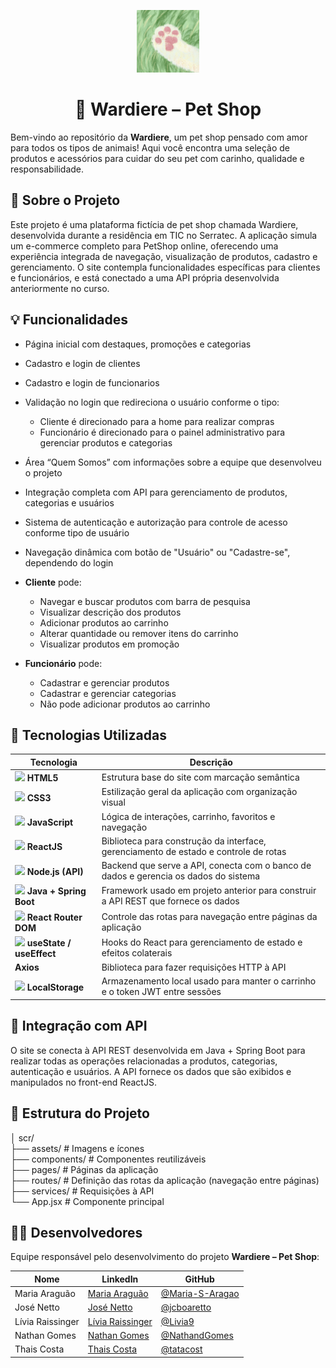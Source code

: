 <p align="center"> <img src="Wardierelogo.png" width="100" height="100" alt="E-commerce Wardiere-logo"></p>
<h1 align="center">🐾 Wardiere – Pet Shop</h1>

Bem-vindo ao repositório da **Wardiere**, um pet shop pensado com amor para todos os tipos de animais! Aqui você encontra uma seleção de produtos e acessórios para cuidar do seu pet com carinho, qualidade e responsabilidade.

## 📌 Sobre o Projeto

Este projeto é uma plataforma fictícia de pet shop chamada Wardiere, desenvolvida durante a residência em TIC no Serratec. A aplicação simula um e-commerce completo para PetShop online, oferecendo uma experiência integrada de navegação, visualização de produtos, cadastro e gerenciamento. O site contempla funcionalidades específicas para clientes e funcionários, e está conectado a uma API própria desenvolvida anteriormente no curso.

## 💡 Funcionalidades

- Página inicial com destaques, promoções e categorias
- Cadastro e login de clientes 
- Cadastro e login de funcionarios
- Validação no login que redireciona o usuário conforme o tipo:  
  - Cliente é direcionado para a home para realizar compras  
  - Funcionário é direcionado para o painel administrativo para gerenciar produtos e categorias 
- Área “Quem Somos” com informações sobre a equipe que desenvolveu o projeto
- Integração completa com API para gerenciamento de produtos, categorias e usuários  
- Sistema de autenticação e autorização para controle de acesso conforme tipo de usuário
- Navegação dinâmica com botão de "Usuário" ou "Cadastre-se", dependendo do login

- **Cliente** pode:  
  - Navegar e buscar produtos com barra de pesquisa  
  - Visualizar descrição dos produtos  
  - Adicionar produtos ao carrinho  
  - Alterar quantidade ou remover itens do carrinho  
  - Visualizar produtos em promoção  

- **Funcionário** pode:  
  - Cadastrar e gerenciar produtos  
  - Cadastrar e gerenciar categorias  
  - Não pode adicionar produtos ao carrinho
 

## 🧩 Tecnologias Utilizadas

| Tecnologia | Descrição |
|------------|-----------|
| <img src="https://cdn.jsdelivr.net/gh/devicons/devicon/icons/html5/html5-original.svg" width="25"/> **HTML5** | Estrutura base do site com marcação semântica |
| <img src="https://cdn.jsdelivr.net/gh/devicons/devicon/icons/css3/css3-original.svg" width="25"/> **CSS3** | Estilização geral da aplicação com organização visual |
| <img src="https://cdn.jsdelivr.net/gh/devicons/devicon/icons/javascript/javascript-original.svg" width="25"/> **JavaScript** | Lógica de interações, carrinho, favoritos e navegação |
| <img src="https://cdn.jsdelivr.net/gh/devicons/devicon/icons/react/react-original.svg" width="25"/> **ReactJS** | Biblioteca para construção da interface, gerenciamento de estado e controle de rotas |
| <img src="https://cdn.jsdelivr.net/gh/devicons/devicon/icons/nodejs/nodejs-original.svg" width="25"/> **Node.js (API)** | Backend que serve a API, conecta com o banco de dados e gerencia os dados do sistema |
| <img src="https://cdn.jsdelivr.net/gh/devicons/devicon/icons/java/java-original.svg" width="25"/> **Java + Spring Boot** | Framework usado em projeto anterior para construir a API REST que fornece os dados|
| <img src="https://cdn.jsdelivr.net/gh/devicons/devicon/icons/react/react-original.svg" width="25"/> **React Router DOM** | Controle das rotas para navegação entre páginas da aplicação |
| <img src="https://cdn.jsdelivr.net/gh/devicons/devicon/icons/react/react-original.svg" width="25"/> **useState / useEffect** | Hooks do React para gerenciamento de estado e efeitos colaterais |
| **Axios** | Biblioteca para fazer requisições HTTP à API |
| <img src="https://img.icons8.com/ios-filled/50/database.png" width="23"/> **LocalStorage** | Armazenamento local usado para manter o carrinho e o token JWT entre sessões |

## 🔗 Integração com API

O site se conecta à API REST desenvolvida em Java + Spring Boot para realizar todas as operações relacionadas a produtos, categorias, autenticação e usuários. A API fornece os dados que são exibidos e manipulados no front-end ReactJS.

## 📁 Estrutura do Projeto
      
│ scr/      
├── assets/ # Imagens e ícones   
├── components/ # Componentes reutilizáveis   
├── pages/ # Páginas da aplicação      
├── routes/ # Definição das rotas da aplicação (navegação entre páginas)  
├── services/ # Requisições à API        
└── App.jsx # Componente principal      
      
## 👩‍💻 Desenvolvedores

Equipe responsável pelo desenvolvimento do projeto **Wardiere – Pet Shop**:

| Nome              | LinkedIn                                                                 | GitHub                        |
|-------------------|--------------------------------------------------------------------------|-------------------------------|
| Maria Araguão     | [Maria Araguão](https://www.linkedin.com/in/maria-arag%C3%A3o-b136822b2) | [@Maria-S-Aragao](https://github.com/Maria-S-Aragao) |
| José Netto        | [José Netto](http://linkedin.com/in/jcboaretto)                          | [@jcboaretto](https://github.com/jcboaretto)         |
| Lívia Raissinger  | [Lívia Raissinger](https://www.linkedin.com/in/liviaraissinger)          | [@Livia9](https://github.com/Livia9)                 |
| Nathan Gomes      | [Nathan Gomes](https://www.linkedin.com/in/nathan-gomes-707162270)       | [@NathandGomes](https://github.com/NathandGomes)     |
| Thais Costa       | [Thais Costa](https://www.linkedin.com/in/thais-costa-da-silva-9a4914291/)| [@tatacost](https://github.com/tatacost)            |
